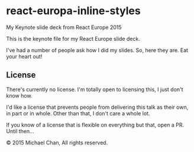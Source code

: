 # react-europa-inline-styles
My Keynote slide deck from React Europe 2015

This is the keynote file for my React Europe slide deck.

I've had a number of people ask how I did my slides. So, here they are. Eat your heart out!

## License

There's currently no license. I'm totally open to licensing this, I just don't know how.

I'd like a license that prevents people from delivering this talk as their own, in part or in whole. Other than that, I don't care a whole lot.

If you know of a license that is flexible on everything but that, open a PR. Until then...

&copy; 2015 Michael Chan, All rights reserved.
